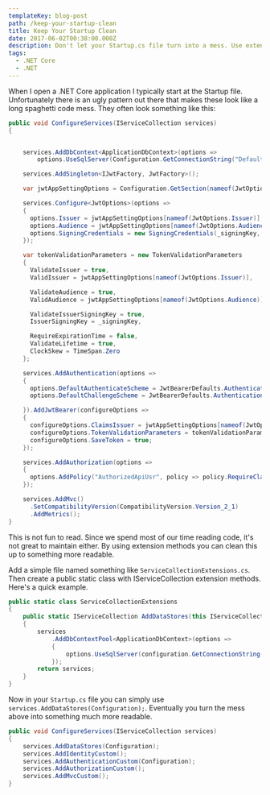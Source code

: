 ```yaml
---
templateKey: blog-post
path: /keep-your-startup-clean
title: Keep Your Startup Clean
date: 2017-06-02T00:38:00.000Z
description: Don't let your Startup.cs file turn into a mess. Use extension methods to keep it clean.
tags:
  - .NET Core
  - .NET
---
```


When I open a .NET Core application I typically start at the Startup file. Unfortunately there is an ugly pattern out there that makes these look like a long spaghetti code mess. They often look something like this:

```csharp
public void ConfigureServices(IServiceCollection services)
{


    services.AddDbContext<ApplicationDbContext>(options =>
        options.UseSqlServer(Configuration.GetConnectionString("DefaultConnection")));

    services.AddSingleton<IJwtFactory, JwtFactory>();

    var jwtAppSettingOptions = Configuration.GetSection(nameof(JwtOptions));

    services.Configure<JwtOptions>(options =>
    {
      options.Issuer = jwtAppSettingOptions[nameof(JwtOptions.Issuer)];
      options.Audience = jwtAppSettingOptions[nameof(JwtOptions.Audience)];
      options.SigningCredentials = new SigningCredentials(_signingKey, SecurityAlgorithms.HmacSha256);
    });

    var tokenValidationParameters = new TokenValidationParameters
    {
      ValidateIssuer = true,
      ValidIssuer = jwtAppSettingOptions[nameof(JwtOptions.Issuer)],

      ValidateAudience = true,
      ValidAudience = jwtAppSettingOptions[nameof(JwtOptions.Audience)],

      ValidateIssuerSigningKey = true,
      IssuerSigningKey = _signingKey,

      RequireExpirationTime = false,
      ValidateLifetime = true,
      ClockSkew = TimeSpan.Zero
    };

    services.AddAuthentication(options =>
    {
      options.DefaultAuthenticateScheme = JwtBearerDefaults.AuthenticationScheme;
      options.DefaultChallengeScheme = JwtBearerDefaults.AuthenticationScheme;

    }).AddJwtBearer(configureOptions =>
    {
      configureOptions.ClaimsIssuer = jwtAppSettingOptions[nameof(JwtOptions.Issuer)];
      configureOptions.TokenValidationParameters = tokenValidationParameters;
      configureOptions.SaveToken = true;
    });

    services.AddAuthorization(options =>
    {
      options.AddPolicy("AuthorizedApiUsr", policy => policy.RequireClaim(Constants.Strings.JwtClaimIdentifiers.Rol, Constants.Strings.JwtClaims.ApiAccess));
    });

    services.AddMvc()
      .SetCompatibilityVersion(CompatibilityVersion.Version_2_1)
      .AddMetrics();
}
```

This is not fun to read. Since we spend most of our time reading code, it's not great to maintain either. By using extension methods you can clean this up to something more readable.

Add a simple file named something like `ServiceCollectionExtensions.cs`. Then create a public static class with IServiceCollection extension methods. Here's a quick example.

```csharp
public static class ServiceCollectionExtensions
{
    public static IServiceCollection AddDataStores(this IServiceCollection services, IConfiguration configuration)
    {
        services
            .AddDbContextPool<ApplicationDbContext>(options =>
            {
                options.UseSqlServer(configuration.GetConnectionString("DefaultConnection"));
            });
        return services;
    }
}
```

Now in your `Startup.cs` file you can simply use `services.AddDataStores(Configuration);`. Eventually you turn the mess above into something much more readable.

```csharp
public void ConfigureServices(IServiceCollection services)
{
    services.AddDataStores(Configuration);
    services.AddIdentityCustom();
    services.AddAuthenticationCustom(Configuration);
    services.AddAuthorizationCustom();
    services.AddMvcCustom();
}
```
